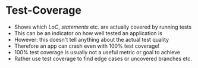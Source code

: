 # Test-Coverage


<v-clicks>

* Shows which <i>LoC</i>, <i>statements</i> etc. are actually covered by running tests
* This can be an indicator on how well tested an application is
* However: this doesn't tell anything about the actual test quality
* Therefore an app can crash even with 100% test coverage!
* 100% test coverage is usually not a useful metric or goal to achieve
* Rather use test coverage to find edge cases or uncovered branches etc.

</v-clicks>

<!--

**Run `npm run test:cover` in redux-hands-on-repo**

-->
